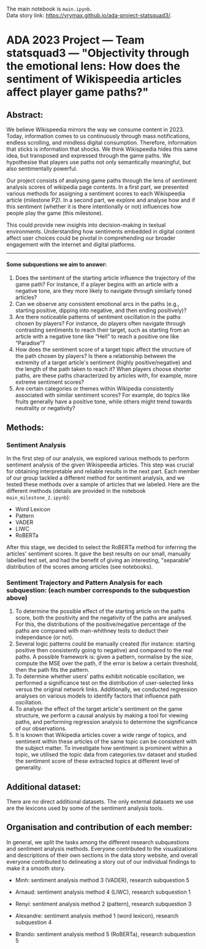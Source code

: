 The main notebook is ```main.ipynb```.<br>
Data story link: https://yrymax.github.io/ada-project-statsquad3/.

# ADA 2023 Project — Team statsquad3 — "Objectivity through the emotional lens: How does the sentiment of Wikispeedia articles affect player game paths?"

## Abstract:

We believe Wikispeedia mirrors the way we consume content in 2023. Today, information comes to us continuously through mass notifications, endless scrolling, and mindless digital consumption. Therefore, information that sticks is information that shocks. We think Wikispeedia hides this same idea, but transposed and expressed through the game paths. We hypothesise that players use paths not only semantically meaningful, but also sentimentally powerful.

Our project consists of analysing game paths through the lens of sentiment analysis scores of wikipedia page contents. In a first part, we presented various methods for assigning a sentiment scores to each Wikispeedia article (milestone P2). In a second part, we explore and analyse how and if this sentiment (whether it is there intentionally or not) influences how people play the game (this milestone).

This could provide new insights into decision-making in textual environments. Understanding how sentiments embedded in digital content affect user choices could be pivotal in comprehending our broader engagement with the internet and digital platforms.

___

#### Some subquestions we aim to answer:
1. Does the sentiment of the starting article influence the trajectory of the game path? For instance, if a player begins with an article with a negative tone, are they more likely to navigate through similarly toned articles?
2. Can we observe any consistent emotional arcs in the paths (e.g., starting positive, dipping into negative, and then ending positively)?
3. Are there noticeable patterns of sentiment oscillation in the paths chosen by players? For instance, do players often navigate through contrasting sentiments to reach their target, such as starting from an article with a negative tone like “Hell” to reach a positive one like “Paradise”?
4. How does the sentiment score of a target topic affect the structure of the path chosen by players? Is there a relationship between the extremity of a target article's sentiment (highly positive/negative) and the length of the path taken to reach it? When players choose shorter paths, are these paths characterized by articles with, for example, more extreme sentiment scores?
5. Are certain categories or themes within Wikipedia consistently associated with similar sentiment scores? For example, do topics like fruits generally have a positive tone, while others might trend towards neutrality or negativity? 

## Methods:
### Sentiment Analysis
In the first step of our analysis, we explored various methods to perform sentiment analysis of the given Wikispeedia articles. This step was crucial for obtaining interpretable and reliable results in the next part. Each member of our group tackled a different method for sentiment analysis, and we tested these methods over a sample of articles that we labeled. Here are the different methods (details are provided in the notebook ```main_milestone_2.ipynb```):

- Word Lexicon
- Pattern
- VADER
- LIWC
- RoBERTa

After this stage, we decided to select the RoBERTa method for inferring the articles' sentiment scores. It gave the best results on our small, manually labelled test set, and had the benefit of giving an interesting, "separable" distribution of the scores among articles (see notebooks).

### Sentiment Trajectory and Pattern Analysis for each subquestion: (each number corresponds to the subquestion above)
1. To determine the possible effect of the starting article on the paths score, both the positivity and the negativity of the paths are analysed. For this, the distributions of the positive/negative percentage of the paths are compared with man-whithney tests to deduct their independance (or not).
2. Several logic patterns could be manually created (for instance: starting positive then consistently going to negative) and compared to the real paths. A possible framework is: given a pattern, normalise by the size, compute the MSE over the path, if the error is below a certain threshold, then the path fits the pattern.
3. To determine whether users' paths exhibit noticable oscillation, we performed a significance test on the distribution of user-selected links versus the original network links. Additionally, we conducted regression analyses on various models to identify factors that influence path oscillation.
4. To analyse the effect of the target article's sentiment on the game structure, we perform a causal analysis by making a tool for viewing paths, and performing regression analysis to determine the significance of our observations.
5. It is known that Wikipedia articles cover a wide range of topics, and sentiment within these articles of the same topic can be consistent with the subject matter. To investigate how sentiment is prominent within a topic, we utilised the topic data from categories.tsv dataset and studied the sentiment score of these extracted topics at different level of generality.

## Additional dataset:

There are no direct additional datasets. The only external datasets we use are the lexicons used by some of the sentiment analysis tools. 

## Organisation and contribution of each member:

In general, we split the tasks among the different research subquestions and sentiment analysis methods. Everyone contributed to the visualizations and descriptions of their own sections in the data story website, and overall everyone contributed to delineating a story out of our individual findings to make it a smooth story.

- Minh: sentiment analysis method 3 (VADER), research subquestion 5

- Arnaud: sentiment analysis method 4 (LIWC), research subquestion 1

- Renyi: sentiment analysis method 2 (pattern), research subquestion 3

- Alexandre: sentiment analysis method 1 (word lexicon), research subquestion 4

- Brando: sentiment analysis method 5 (RoBERTa), research subquestion 5

